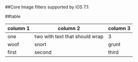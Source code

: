 ##Core Image filters supported by iOS 7.1:

    



##table


column 1  | column 2 | column 3
-------   | -------  | --------
one       | two with text that should wrap      | 3
woof      | snort    | grunt
first     | second   | third

